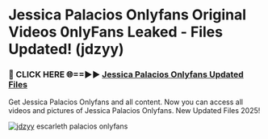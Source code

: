 # Jessica Palacios Onlyfans Original Videos 0nlyFans Leaked - Files Updated! (jdzyy)

<h3>🔴 CLICK HERE 🌐==►► <a href="https://tinyurl.com/2wckxsce" rel="nofollow">Jessica Palacios Onlyfans Updated Files</a></h3>

Get Jessica Palacios Onlyfans and all content. Now you can access all videos and pictures of Jessica Palacios Onlyfans. New Updated Files 2025!

[![jdzyy](https://i.imgur.com/AFduVYN.gif)](https://tinyurl.com/2wckxsce)
escarleth palacios onlyfans